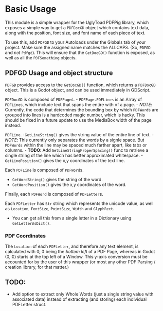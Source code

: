 # Basic Usage 

This module is a simple wrapper for the UglyToad PDFPig library, which exposes a simple way to get a `PDFDocGD` object which contains text data, along with the position, font size, and font name of each piece of text.

To use this, add `PDFGD` to your Autoloads under the Globals tab of your project. Make sure the assigned name matches the ALLCAPS. (So, `PDFGD` and *not* `Pdfgd`). This will ensure that the `GetDocGD()` function is exposed, as well as all the `PDFSomething` objects.

## PDFGD Usage and object structure

`PDFGD` provides access to the `GetDocGD()` function, which returns a `PDFDocGD` object. This is a Godot object, and can be used immediately in GDScript.

`PDFDocGD` is composed of `PDFPage`s.
	- `PDFPage.PDFLines` is an Array of `PDFLine`s, which include text that spans the entire with of a page.
	- *NOTE*: Currently, the code that determines the bounding box by which `PDFWord`s are grouped into lines is a hardcoded magic number, which is hacky. This should be fixed in a future update to use the MediaBox width of the page instead. 

`PDFLine`.
-`GetLineString()` gives the string value of the entire line of text.
	- *NOTE*: This currently only separates the words by a signle space. But `PDFWords` within the line may be spaced much farther apart, like tabs or columns.
	- **TODO**: Add `GetLineStringProperSpacing()` func to retrieve a single string of the line which has better approximated whitespace. 
-`GetLinePosition()` gives the x,y coordinates of the text line.

Each `PDFLine` is composed of `PDFWord`s. 
- `GetWordString()` gives the string of the word.
- `GetWordPosition()` gives the x,y coordinates of the word.

Finally, each `PDFWord` is composed of `PDFLetter`s.

Each `PDFLetter` has `Str` string which represents the unicode value, as well as `Location`, `FontSize`, `PointSize`, `Width` and `GlyphRect`.
- You can get all this from a single letter in a Dictionary using `GetLetterAsDict()`.


### PDF Coordinates
The `Location` of each `PDFLetter`, and therefore any text element, is calculated  with 0, 0 being the *bottom left* of a PDF Page, whereas
in Godot (0, 0) starts at the top left of a Window. This y-axis conversion must be accounted for by the user of this wrapper (or most any
other PDF Parsing / creation library, for that matter.)

## TODO:
- Add option to extract only Whole Words (just a single string value with associated data) instead of extracting (and storing) each individual PDFLetter struct.
